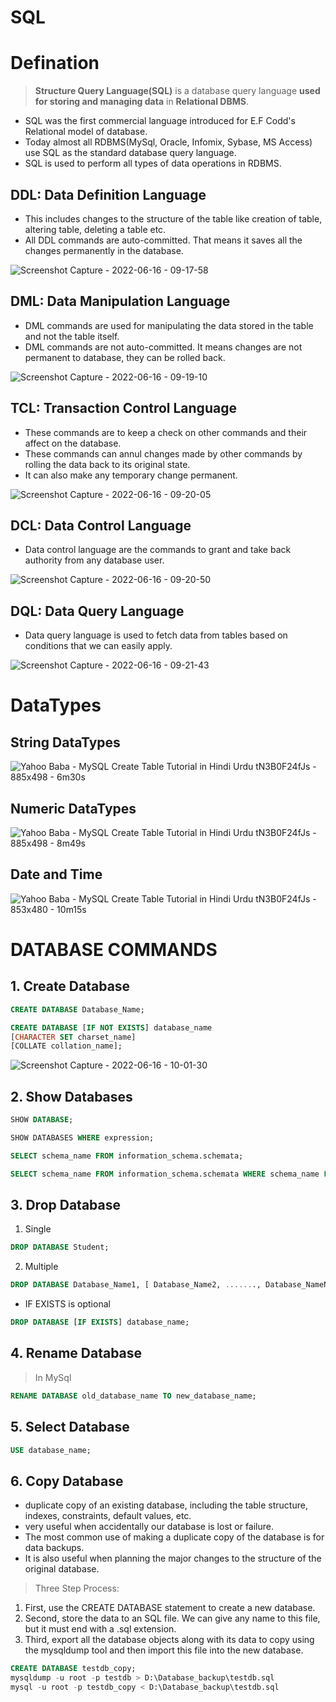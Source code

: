 # SQL

# Defination

> **Structure Query Language(SQL)** is a database query language **used for storing and managing data** in **Relational DBMS**. 

- SQL was the first commercial language introduced for E.F Codd's Relational model of database. 
- Today almost all RDBMS(MySql, Oracle, Infomix, Sybase, MS Access) use SQL as the standard database query language.
- SQL is used to perform all types of data operations in RDBMS.

## DDL: Data Definition Language

- This includes changes to the structure of the table like creation of table, altering table, deleting a table etc.
- All DDL commands are auto-committed. That means it saves all the changes permanently in the database.

![Screenshot Capture - 2022-06-16 - 09-17-58](https://user-images.githubusercontent.com/35686407/173987012-7a34ca37-e8f3-44fb-9742-28b78525df4d.png)

## DML: Data Manipulation Language
- DML commands are used for manipulating the data stored in the table and not the table itself.
- DML commands are not auto-committed. It means changes are not permanent to database, they can be rolled back.

![Screenshot Capture - 2022-06-16 - 09-19-10](https://user-images.githubusercontent.com/35686407/173987136-735d7933-77f1-4987-b01b-07372ef3e2c4.png)

## TCL: Transaction Control Language
- These commands are to keep a check on other commands and their affect on the database.
- These commands can annul changes made by other commands by rolling the data back to its original state.
- It can also make any temporary change permanent.

![Screenshot Capture - 2022-06-16 - 09-20-05](https://user-images.githubusercontent.com/35686407/173987289-2ac6475b-0edf-4d25-ad87-23aac3205157.png)

## DCL: Data Control Language
- Data control language are the commands to grant and take back authority from any database user.

![Screenshot Capture - 2022-06-16 - 09-20-50](https://user-images.githubusercontent.com/35686407/173987375-b562ef8e-b0ae-413e-a3a5-54d9a9060f6c.png)

## DQL: Data Query Language
- Data query language is used to fetch data from tables based on conditions that we can easily apply.

![Screenshot Capture - 2022-06-16 - 09-21-43](https://user-images.githubusercontent.com/35686407/173987438-0e589dac-d91e-4423-9693-c4906e06c31d.png)

# DataTypes

## String DataTypes

![Yahoo Baba - MySQL Create Table Tutorial in Hindi Urdu  tN3B0F24fJs - 885x498 - 6m30s](https://user-images.githubusercontent.com/35686407/173989143-fd04a110-cdbd-40f4-91e8-8282ea7cb732.png)

## Numeric DataTypes

![Yahoo Baba - MySQL Create Table Tutorial in Hindi Urdu  tN3B0F24fJs - 885x498 - 8m49s](https://user-images.githubusercontent.com/35686407/173989211-b8ef6f97-66ed-4102-9b00-d11541933a87.png)

## Date and Time

![Yahoo Baba - MySQL Create Table Tutorial in Hindi Urdu  tN3B0F24fJs - 853x480 - 10m15s](https://user-images.githubusercontent.com/35686407/173989268-de14afcd-ccb4-4d09-b825-715558c3c9a9.png)


# DATABASE COMMANDS

## 1. Create Database

```sql
CREATE DATABASE Database_Name;  
```

```sql
CREATE DATABASE [IF NOT EXISTS] database_name  
[CHARACTER SET charset_name]  
[COLLATE collation_name];  
```

![Screenshot Capture - 2022-06-16 - 10-01-30](https://user-images.githubusercontent.com/35686407/173991717-e4fb961a-7a64-46f2-b100-15977d1060ab.png)

## 2. Show Databases

```sql
SHOW DATABASE; 
```

```sql
SHOW DATABASES WHERE expression;
```

```sql
SELECT schema_name FROM information_schema.schemata;  
```

```sql
SELECT schema_name FROM information_schema.schemata WHERE schema_name LIKE 's%';  
```

## 3. Drop Database

1. Single

```sql
DROP DATABASE Student;  
```

2. Multiple

```sql
DROP DATABASE Database_Name1, [ Database_Name2, ......., Database_NameN ];
```

- IF EXISTS is optional

```sql
DROP DATABASE [IF EXISTS] database_name;    
```


## 4. Rename Database

> In MySql

```sql
RENAME DATABASE old_database_name TO new_database_name;   
```

## 5. Select Database

```sql
USE database_name;
```

## 6. Copy Database

- duplicate copy of an existing database, including the table structure, indexes, constraints, default values, etc.
- very useful when accidentally our database is lost or failure.
- The most common use of making a duplicate copy of the database is for data backups.
- It is also useful when planning the major changes to the structure of the original database.

> Three Step Process:

1. First, use the CREATE DATABASE statement to create a new database.
2. Second, store the data to an SQL file. We can give any name to this file, but it must end with a .sql extension.
3. Third, export all the database objects along with its data to copy using the mysqldump tool and then import this file into the new database.

```sql
CREATE DATABASE testdb_copy;  
mysqldump -u root -p testdb > D:\Database_backup\testdb.sql  
mysql -u root -p testdb_copy < D:\Database_backup\testdb.sql  
```

























